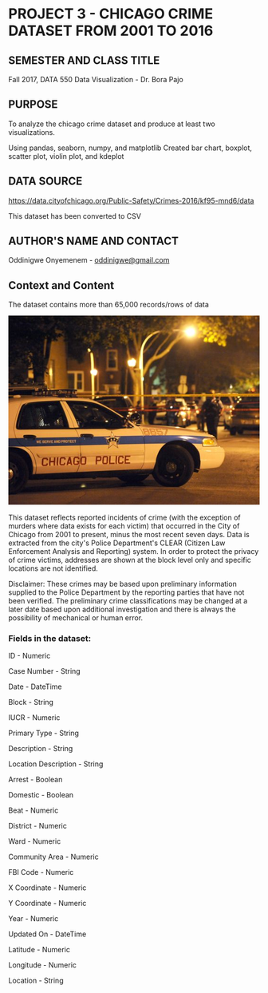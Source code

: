 # PROJECT 3 - CHICAGO CRIME DATASET FROM 2001 TO 2016

## SEMESTER AND CLASS TITLE

Fall 2017, DATA 550 Data Visualization - Dr. Bora Pajo

## PURPOSE

To analyze the chicago crime dataset and produce at least two visualizations. 

Using pandas, seaborn, numpy, and matplotlib 
Created bar chart, boxplot, scatter plot, violin plot, and kdeplot 

## DATA SOURCE 

https://data.cityofchicago.org/Public-Safety/Crimes-2016/kf95-mnd6/data

This dataset has been converted to CSV

## AUTHOR'S NAME AND CONTACT

Oddinigwe Onyemenem - oddinigwe@gmail.com

## Context and Content

The dataset contains more than 65,000 records/rows of data

![GitHub Logo](chisquadcar.png)

This dataset reflects reported incidents of crime (with the exception of murders where data exists for each victim) that occurred in the City of Chicago from 2001 to present, minus the most recent seven days. Data is extracted from the city's Police Department's CLEAR (Citizen Law Enforcement Analysis and Reporting) system. In order to protect the privacy of crime victims, addresses are shown at the block level only and specific locations are not identified. 

Disclaimer: These crimes may be based upon preliminary information supplied to the Police Department by the reporting parties that have not been verified. The preliminary crime classifications may be changed at a later date based upon additional investigation and there is always the possibility of mechanical or human error. 

### Fields in the dataset:

ID - Numeric

Case Number - String

Date - DateTime

Block - String

IUCR - Numeric

Primary Type - String

Description - String

Location Description - String

Arrest - Boolean

Domestic - Boolean

Beat - Numeric

District - Numeric

Ward - Numeric

Community Area - Numeric

FBI Code - Numeric

X Coordinate - Numeric

Y Coordinate - Numeric

Year - Numeric

Updated On - DateTime

Latitude - Numeric

Longitude - Numeric

Location - String
